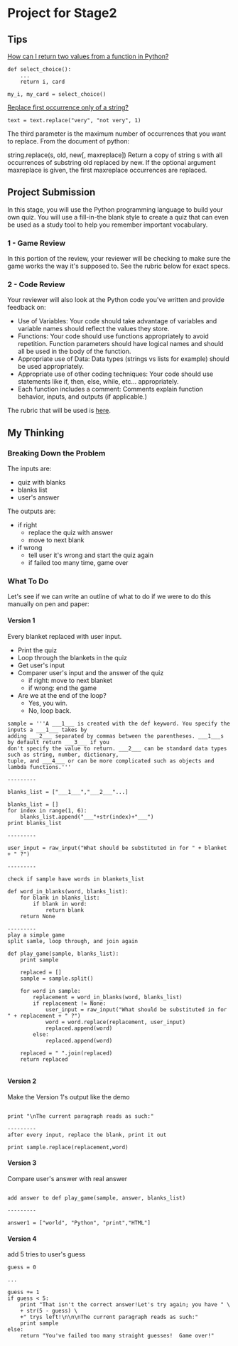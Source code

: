 # Project for Stage2
## Tips
[How can I return two values from a function in Python?](http://stackoverflow.com/questions/9752958/how-can-i-return-two-values-from-a-function-in-python)
```
def select_choice():
    ...
    return i, card

my_i, my_card = select_choice()
```

[Replace first occurrence only of a string?](http://stackoverflow.com/questions/6005891/replace-first-occurrence-only-of-a-string)
```
text = text.replace("very", "not very", 1)
```

The third parameter is the maximum number of occurrences that you want to replace. From the document of python:

string.replace(s, old, new[, maxreplace]) Return a copy of string s with all occurrences of substring old replaced by new. If the optional argument maxreplace is given, the first maxreplace occurrences are replaced.

## Project Submission

In this stage, you will use the Python programming language to build your own quiz. You will use a fill-in-the blank style to create a quiz that can even be used as a study tool to help you remember important vocabulary.

### 1 - Game Review
In this portion of the review, your reviewer will be checking to make sure the game works the way it's supposed to. See the rubric below for exact specs.

### 2 - Code Review
Your reviewer will also look at the Python code you've written and provide feedback on:

- Use of Variables: Your code should take advantage of variables and variable names should reflect the values they store.
- Functions: Your code should use functions appropriately to avoid repetition. Function parameters should have logical names and should all be used in the body of the function.
- Appropriate use of Data: Data types (strings vs lists for example) should be used appropriately.
- Appropriate use of other coding techniques: Your code should use statements like if, then, else, while, etc... appropriately.
- Each function includes a comment: Comments explain function behavior, inputs, and outputs (if applicable.)

The rubric that will be used is [here](https://review.udacity.com/?_ga=1.52242285.53639439.1458784522#!/projects/3568138824/rubric).

## My Thinking
### Breaking Down the Problem
The inputs are: 
- quiz with blanks
- blanks list
- user's answer

The outputs are:
- if right
	- replace the quiz with answer
	- move to next blank
- if wrong
	- tell user it's wrong and start the quiz again
	- if failed too many time, game over

### What To Do
Let's see if we can write an outline of what to do if we were to do this manually on pen and paper:  

#### Version 1
Every blanket replaced with user input.

- Print the quiz
- Loop through the blankets in the quiz
- Get user's input
- Comparer user's input and the answer of the quiz
	- if right: move to next blanket
	- if wrong: end the game
- Are we at the end of the loop? 
	- Yes, you win.
	- No, loop back.

```
sample = '''A ___1___ is created with the def keyword. You specify the inputs a ___1___ takes by
adding ___2___ separated by commas between the parentheses. ___1___s by default return ___3___ if you
don't specify the value to return. ___2___ can be standard data types such as string, number, dictionary,
tuple, and ___4___ or can be more complicated such as objects and lambda functions.'''

---------

blanks_list = ["___1___","___2___"...]

blanks_list = []
for index in range(1, 6):
	blanks_list.append("___"+str(index)+"___")
print blanks_list

---------

user_input = raw_input("What should be substituted in for " + blanket + " ?")

---------

check if sample have words in blankets_list

def word_in_blanks(word, blanks_list):
	for blank in blanks_list:
	    if blank in word:
	        return blank
	return None

---------
play a simple game
split samle, loop through, and join again

def play_game(sample, blanks_list): 
    print sample

    replaced = []
    sample = sample.split()

    for word in sample:
        replacement = word_in_blanks(word, blanks_list)
        if replacement != None:
            user_input = raw_input("What should be substituted in for " + replacement + " ?")
            word = word.replace(replacement, user_input)
            replaced.append(word)
        else:
            replaced.append(word)
	
    replaced = " ".join(replaced)
    return replaced
    
```
#### Version 2
Make the Version 1's output like the demo

```

print "\nThe current paragraph reads as such:"

---------
after every input, replace the blank, print it out

print sample.replace(replacement,word)

```

#### Version 3
Compare user's answer with real answer

```

add answer to def play_game(sample, answer, blanks_list)

---------

answer1 = ["world", "Python", "print","HTML"]

```

#### Version 4
add 5 tries to user's guess

```
guess = 0

...

guess += 1
if guess < 5:                       
    print "That isn't the correct answer!Let's try again; you have " \
    + str(5 - guess) \
    +" trys left!\n\n\nThe current paragraph reads as such:"
    print sample
else:
    return "You've failed too many straight guesses!  Game over!"

```

